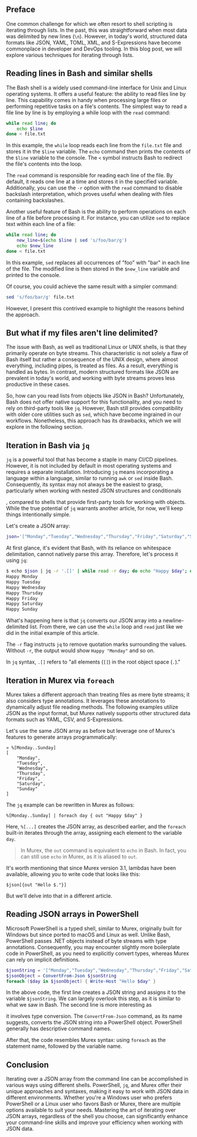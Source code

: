 ## Preface

One common challenge for which we often resort to shell scripting is iterating through lists. In the past, this was straightforward when most data was delimited by new lines (`\n`). However, in today's world, structured data formats like JSON, YAML, TOML, XML, and S-Expressions have become commonplace in developer and DevOps tooling. In this blog post, we will explore various techniques for iterating through lists.

## Reading lines in Bash and similar shells

The Bash shell is a widely used command-line interface for Unix and Linux operating systems. It offers a useful feature: the ability to read files line by line. This capability comes in handy when processing large files or performing repetitive tasks on a file's contents. The simplest way to read a file line by line is by employing a while loop with the `read` command:

```bash
while read line; do
    echo $line
done < file.txt
```

In this example, the `while` loop reads each line from the `file.txt` file and stores it in the `$line` variable. The `echo` command then prints the contents of the `$line` variable to the console. The `<` symbol instructs Bash to redirect the file's contents into the loop.

The `read` command is responsible for reading each line of the file. By default, it reads one line at a time and stores it in the specified variable. Additionally, you can use the `-r` option with the `read` command to disable backslash interpretation, which proves useful when dealing with files containing backslashes.

Another useful feature of Bash is the ability to perform operations on each line of a file before processing it. For instance, you can utilize `sed` to replace text within each line of a file:

```bash
while read line; do
    new_line=$(echo $line | sed 's/foo/bar/g')
    echo $new_line
done < file.txt
```

In this example, `sed` replaces all occurrences of "foo" with "bar" in each line of the file. The modified line is then stored in the `$new_line` variable and printed to the console.

Of course, you could achieve the same result with a simpler command:

```bash
sed 's/foo/bar/g' file.txt
```

However, I present this contrived example to highlight the reasons behind the approach.

## But what if my files aren't line delimited?

The issue with Bash, as well as traditional Linux or UNIX shells, is that they primarily operate on byte streams. This characteristic is not solely a flaw of Bash itself but rather a consequence of the UNIX design, where almost everything, including pipes, is treated as files. As a result, everything is handled as bytes. In contrast, modern structured formats like JSON are prevalent in today's world, and working with byte streams proves less productive in these cases.

So, how can you read lists from objects like JSON in Bash? Unfortunately, Bash does not offer native support for this functionality, and you need to rely on third-party tools like `jq`. However, Bash still provides compatibility with older core utilities such as `sed`, which have become ingrained in our workflows. Nonetheless, this approach has its drawbacks, which we will explore in the following section.

## Iteration in Bash via `jq`

`jq` is a powerful tool that has become a staple in many CI/CD pipelines. However, it is not included by default in most operating systems and requires a separate installation. Introducing `jq` means incorporating a language within a language, similar to running `awk` or `sed` inside Bash. Consequently, its syntax may not always be the easiest to grasp, particularly when working with nested JSON structures and conditionals

, compared to shells that provide first-party tools for working with objects. While the true potential of `jq` warrants another article, for now, we'll keep things intentionally simple.

Let's create a JSON array:

```bash
json='["Monday","Tuesday","Wednesday","Thursday","Friday","Saturday","Sunday"]'
```

At first glance, it's evident that Bash, with its reliance on whitespace delimitation, cannot natively parse this array. Therefore, let's process it using `jq`:

```bash
$ echo $json | jq -r '.[]' | while read -r day; do echo "Happy $day"; done
Happy Monday
Happy Tuesday
Happy Wednesday
Happy Thursday
Happy Friday
Happy Saturday
Happy Sunday
```

What's happening here is that `jq` converts our JSON array into a newline-delimited list. From there, we can use the `while` loop and `read` just like we did in the initial example of this article.

The `-r` flag instructs `jq` to remove quotation marks surrounding the values. Without `-r`, the output would show `Happy "Monday"` and so on.

In `jq` syntax, `.[]` refers to "all elements (`[]`) in the root object space (`.`)."

## Iteration in Murex via `foreach`

Murex takes a different approach than treating files as mere byte streams; it also considers type annotations. It leverages these annotations to dynamically adjust file reading methods. The following examples utilize JSON as the input format, but Murex natively supports other structured data formats such as YAML, CSV, and S-Expressions.

Let's use the same JSON array as before but leverage one of Murex's features to generate arrays programmatically:

```murex
» %[Monday..Sunday]
[
    "Monday",
    "Tuesday",
    "Wednesday",
    "Thursday",
    "Friday",
    "Saturday",
    "Sunday"
]
```

The `jq` example can be rewritten in Murex as follows:

```murex
%[Monday..Sunday] | foreach day { out "Happy $day" }
```

Here, `%[...]` creates the JSON array, as described earlier, and the `foreach` built-in iterates through the array, assigning each element to the variable `day`.

> In Murex, the `out` command is equivalent to `echo` in Bash. In fact, you can still use `echo` in Murex, as it is aliased to `out`.

It's worth mentioning that since Murex version 3.1, lambdas have been available, allowing you to write code that looks like this:

```murex
$json[{out "Hello $."}]
```

But we'll delve into that in a different article.

## Reading JSON arrays in PowerShell

Microsoft PowerShell is a typed shell, similar to Murex, originally built for Windows but since ported to macOS and Linux as well. Unlike Bash, PowerShell passes .NET objects instead of byte streams with type annotations. Consequently, you may encounter slightly more boilerplate code in PowerShell, as you need to explicitly convert types, whereas Murex can rely on implicit definitions.

```powershell
$jsonString = '["Monday","Tuesday","Wednesday","Thursday","Friday","Saturday","Sunday"]'
$jsonObject = ConvertFrom-Json $jsonString
foreach ($day in $jsonObject) { Write-Host "Hello $day" }
```

In the above code, the first line creates a JSON string and assigns it to the variable `$jsonString`. We can largely overlook this step, as it is similar to what we saw in Bash. The second line is more interesting as

 it involves type conversion. The `ConvertFrom-Json` command, as its name suggests, converts the JSON string into a PowerShell object. PowerShell generally has descriptive command names.

After that, the code resembles Murex syntax: using `foreach` as the statement name, followed by the variable name.

## Conclusion

Iterating over a JSON array from the command line can be accomplished in various ways using different shells. PowerShell, `jq`, and Murex offer their unique approaches and syntaxes, making it easy to work with JSON data in different environments. Whether you're a Windows user who prefers PowerShell or a Linux user who favors Bash or Murex, there are multiple options available to suit your needs. Mastering the art of iterating over JSON arrays, regardless of the shell you choose, can significantly enhance your command-line skills and improve your efficiency when working with JSON data.
